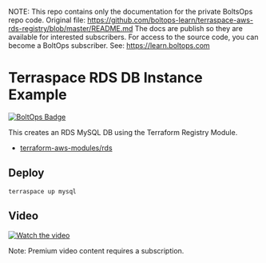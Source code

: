 <!-- note marker start -->
NOTE: This repo contains only the documentation for the private BoltsOps repo code.
Original file: https://github.com/boltops-learn/terraspace-aws-rds-registry/blob/master/README.md
The docs are publish so they are available for interested subscribers.
For access to the source code, you can become a BoltOps subscriber.
See: https://learn.boltops.com

<!-- note marker end -->

# Terraspace RDS DB Instance Example

[![BoltOps Badge](https://img.boltops.com/boltops/badges/boltops-badge.png)](https://www.boltops.com)

This creates an RDS MySQL DB using the Terraform Registry Module.

* [terraform-aws-modules/rds](https://registry.terraform.io/modules/terraform-aws-modules/rds/aws/latest)

## Deploy

    terraspace up mysql

## Video

[![Watch the video](https://uploads-learn.boltops.com/mceb3hl76yfe4m2d0mwdmfarrt3w)](https://learn.boltops.com/courses/terraspace-aws/lessons/terraspace-rds-db-instance-with-terraform-registry-module)

Note: Premium video content requires a subscription.
